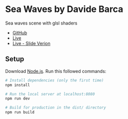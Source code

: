 # Sea Waves by Davide Barca
Sea waves scene with glsl shaders

- [GitHub](https://github.com/Davide-Barca/sea-waves.git)
- [Live](https://raging-sea-main.vercel.app/)
- [Live - Slide Verion](https://raging-sea-slides.vercel.app/)


## Setup
Download [Node.js](https://nodejs.org/en/download/).
Run this followed commands:

``` bash
# Install dependencies (only the first time)
npm install

# Run the local server at localhost:8080
npm run dev

# Build for production in the dist/ directory
npm run build
```
